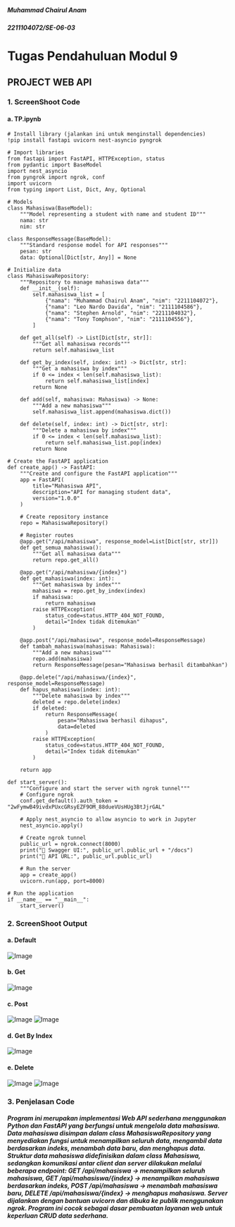 ##### Muhammad Chairul Anam
##### 2211104072/SE-06-03

# Tugas Pendahuluan Modul 9
## PROJECT WEB API
### 1. ScreenShoot Code
#### a. TP.ipynb
```
# Install library (jalankan ini untuk menginstall dependencies)
!pip install fastapi uvicorn nest-asyncio pyngrok

# Import libraries
from fastapi import FastAPI, HTTPException, status
from pydantic import BaseModel
import nest_asyncio
from pyngrok import ngrok, conf
import uvicorn
from typing import List, Dict, Any, Optional

# Models
class Mahasiswa(BaseModel):
    """Model representing a student with name and student ID"""
    nama: str
    nim: str

class ResponseMessage(BaseModel):
    """Standard response model for API responses"""
    pesan: str
    data: Optional[Dict[str, Any]] = None

# Initialize data
class MahasiswaRepository:
    """Repository to manage mahasiswa data"""
    def __init__(self):
        self.mahasiswa_list = [
            {"nama": "Muhammad Chairul Anam", "nim": "2211104072"},
            {"nama": "Leo Nardo Davida", "nim": "2111104586"},
            {"nama": "Stephen Arnold", "nim": "2211104032"},
            {"nama": "Tony Tomphson", "nim": "2111104556"},
        ]

    def get_all(self) -> List[Dict[str, str]]:
        """Get all mahasiswa records"""
        return self.mahasiswa_list

    def get_by_index(self, index: int) -> Dict[str, str]:
        """Get a mahasiswa by index"""
        if 0 <= index < len(self.mahasiswa_list):
            return self.mahasiswa_list[index]
        return None

    def add(self, mahasiswa: Mahasiswa) -> None:
        """Add a new mahasiswa"""
        self.mahasiswa_list.append(mahasiswa.dict())

    def delete(self, index: int) -> Dict[str, str]:
        """Delete a mahasiswa by index"""
        if 0 <= index < len(self.mahasiswa_list):
            return self.mahasiswa_list.pop(index)
        return None

# Create the FastAPI application
def create_app() -> FastAPI:
    """Create and configure the FastAPI application"""
    app = FastAPI(
        title="Mahasiswa API",
        description="API for managing student data",
        version="1.0.0"
    )

    # Create repository instance
    repo = MahasiswaRepository()

    # Register routes
    @app.get("/api/mahasiswa", response_model=List[Dict[str, str]])
    def get_semua_mahasiswa():
        """Get all mahasiswa data"""
        return repo.get_all()

    @app.get("/api/mahasiswa/{index}")
    def get_mahasiswa(index: int):
        """Get mahasiswa by index"""
        mahasiswa = repo.get_by_index(index)
        if mahasiswa:
            return mahasiswa
        raise HTTPException(
            status_code=status.HTTP_404_NOT_FOUND,
            detail="Index tidak ditemukan"
        )

    @app.post("/api/mahasiswa", response_model=ResponseMessage)
    def tambah_mahasiswa(mahasiswa: Mahasiswa):
        """Add a new mahasiswa"""
        repo.add(mahasiswa)
        return ResponseMessage(pesan="Mahasiswa berhasil ditambahkan")

    @app.delete("/api/mahasiswa/{index}", response_model=ResponseMessage)
    def hapus_mahasiswa(index: int):
        """Delete mahasiswa by index"""
        deleted = repo.delete(index)
        if deleted:
            return ResponseMessage(
                pesan="Mahasiswa berhasil dihapus",
                data=deleted
            )
        raise HTTPException(
            status_code=status.HTTP_404_NOT_FOUND,
            detail="Index tidak ditemukan"
        )

    return app

def start_server():
    """Configure and start the server with ngrok tunnel"""
    # Configure ngrok
    conf.get_default().auth_token = "2wFymwB49ivdxPUxcGRsyEZF9OM_88dueVUsHUg3BtJjrGAL"

    # Apply nest_asyncio to allow asyncio to work in Jupyter
    nest_asyncio.apply()

    # Create ngrok tunnel
    public_url = ngrok.connect(8000)
    print("🚀 Swagger UI:", public_url.public_url + "/docs")
    print("🚀 API URL:", public_url.public_url)

    # Run the server
    app = create_app()
    uvicorn.run(app, port=8000)

# Run the application
if __name__ == "__main__":
    start_server()
```
### 2. ScreenShoot Output
#### a. Default
![Image](https://github.com/user-attachments/assets/1f27d0bc-b24f-49d1-a50d-4973a02f9aa1)

#### b. Get
![Image](https://github.com/user-attachments/assets/570e2527-9b87-401a-9f6c-c64b2e1c9a02)

#### c. Post
![Image](https://github.com/user-attachments/assets/c713a003-c89a-4102-aff5-04c02025dc8a)
![Image](https://github.com/user-attachments/assets/0e728aa2-bbe5-4f67-b382-bcc660522a64)

#### d. Get By Index
![Image](https://github.com/user-attachments/assets/2cee62b8-6a97-4b0b-ae71-79dc426f1d00)

#### e. Delete
![Image](https://github.com/user-attachments/assets/63464eae-2a23-4bf0-8668-47207ec18dc2)
![Image](https://github.com/user-attachments/assets/8425010a-f8c2-448a-9e9d-c7c859cc2bef)

### 3. Penjelasan Code
##### Program ini merupakan implementasi Web API sederhana menggunakan Python dan FastAPI yang berfungsi untuk mengelola data mahasiswa. Data mahasiswa disimpan dalam class MahasiswaRepository yang menyediakan fungsi untuk menampilkan seluruh data, mengambil data berdasarkan indeks, menambah data baru, dan menghapus data. Struktur data mahasiswa didefinisikan dalam class Mahasiswa, sedangkan komunikasi antar client dan server dilakukan melalui beberapa endpoint: GET /api/mahasiswa → menampilkan seluruh mahasiswa, GET /api/mahasiswa/{index} → menampilkan mahasiswa berdasarkan indeks, POST /api/mahasiswa → menambah mahasiswa baru, DELETE /api/mahasiswa/{index} → menghapus mahasiswa. Server dijalankan dengan bantuan uvicorn dan dibuka ke publik menggunakan ngrok. Program ini cocok sebagai dasar pembuatan layanan web untuk keperluan CRUD data sederhana.


